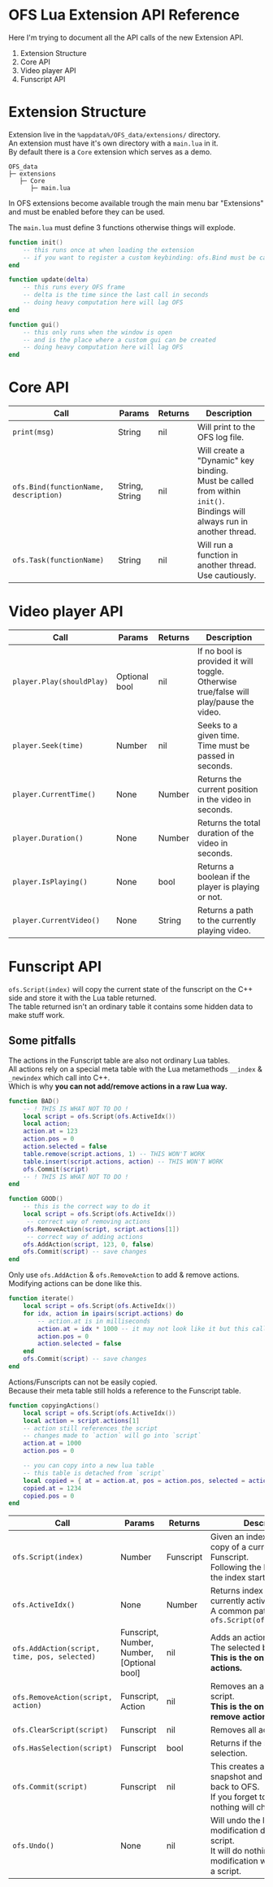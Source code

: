 # OFS Lua Extension API Reference

Here I'm trying to document all the API calls of the new Extension API.

1. Extension Structure
2. Core API
3. Video player API
4. Funscript API

# Extension Structure

Extension live in the `%appdata%/OFS_data/extensions/` directory.  
An extension must have it's own directory with a `main.lua` in it.  
By default there is a `Core` extension which serves as a demo.

```
OFS_data
├─ extensions
   ├─ Core
      ├─ main.lua
```

In OFS extensions become available trough the main menu bar "Extensions" and must be enabled before they can be used.  

The `main.lua` must define 3 functions otherwise things will explode.

```lua
function init()
    -- this runs once at when loading the extension
    -- if you want to register a custom keybinding: ofs.Bind must be called here
end

function update(delta)
    -- this runs every OFS frame
    -- delta is the time since the last call in seconds
    -- doing heavy computation here will lag OFS
end

function gui()
    -- this only runs when the window is open
    -- and is the place where a custom gui can be created
    -- doing heavy computation here will lag OFS
end
```



# Core API
| Call        |Params| Returns | Description |
| ----------- |------| ------- |----------- |
| `print(msg)`|String| nil | Will print to the OFS log file.|
| `ofs.Bind(functionName, description)` |String, String| nil | Will create a "Dynamic" key binding.<br/>Must be called from within `init()`.<br/>Bindings will always run in another thread. |
| `ofs.Task(functionName)` | String | nil |Will run a function in another thread. Use cautiously. |


# Video player API

| Call        | Params | Returns | Description |
| ----------- | ------ | ------- | ----------- |
| `player.Play(shouldPlay)` | Optional bool | nil | If no bool is provided it will toggle.<br/>Otherwise true/false will play/pause the video. |
| `player.Seek(time)` | Number | nil | Seeks to a given time. Time must be passed in seconds. |
| `player.CurrentTime()`| None | Number | Returns the current position in the video in seconds. |
| `player.Duration()`| None | Number | Returns the total duration of the video in seconds. |
| `player.IsPlaying()`| None | bool | Returns a boolean if the player is playing or not. |
| `player.CurrentVideo()`| None | String | Returns a path to the currently playing video. |

# Funscript API

`ofs.Script(index)` will copy the current state of the funscript on the C++ side and store it with the Lua table returned.  
The table returned isn't an ordinary table it contains some hidden data to make stuff work. 

## Some pitfalls

The actions in the Funscript table are also not ordinary Lua tables.  
All actions rely on a special meta table with the Lua metamethods `__index` & `_newindex` which call into C++.  
Which is why **you can not add/remove actions in a raw Lua way.**

```Lua
function BAD()
    -- ! THIS IS WHAT NOT TO DO !
    local script = ofs.Script(ofs.ActiveIdx())
    local action;
    action.at = 123
    action.pos = 0
    action.selected = false
    table.remove(script.actions, 1) -- THIS WON'T WORK
    table.insert(script.actions, action) -- THIS WON'T WORK
    ofs.Commit(script)
    -- ! THIS IS WHAT NOT TO DO !
end

function GOOD()
    -- this is the correct way to do it
    local script = ofs.Script(ofs.ActiveIdx())
     -- correct way of removing actions
    ofs.RemoveAction(script, script.actions[1])
     -- correct way of adding actions
    ofs.AddAction(script, 123, 0, false)
    ofs.Commit(script) -- save changes
end
```
Only use `ofs.AddAction` & `ofs.RemoveAction` to add & remove actions.  
Modifying actions can be done like this. 
```Lua
function iterate() 
    local script = ofs.Script(ofs.ActiveIdx())
    for idx, action in ipairs(script.actions) do
        -- action.at is in milliseconds
        action.at = idx * 1000 -- it may not look like it but this calls code on the C++ side
        action.pos = 0 
        action.selected = false
    end
    ofs.Commit(script) -- save changes
end
```

Actions/Funscripts can not be easily copied.  
Because their meta table still holds a reference to the Funscript table.
```Lua
function copyingActions()
    local script = ofs.Script(ofs.ActiveIdx())
    local action = script.actions[1]
    -- action still references the script
    -- changes made to `action` will go into `script`
    action.at = 1000
    action.pos = 0

    -- you can copy into a new lua table
    -- this table is detached from `script`
    local copied = { at = action.at, pos = action.pos, selected = action.selected }
    copied.at = 1234
    copied.pos = 0
end
```

| Call        | Params | Returns | Description |
| ----------- | ------ | ------- | ----------- |
| `ofs.Script(index)` | Number | Funscript | Given an index this returns a copy of a currently loaded Funscript.<br/>Following the Lua convention the index starts at 1. |
|`ofs.ActiveIdx()`| None | Number| Returns index of the currently active script.<br/>A common pattern would be `ofs.Script(ofs.ActiveIdx())` |
|`ofs.AddAction(script, time, pos, selected)`| Funscript, Number, Number, [Optional bool] | nil | Adds an action to the script. The selected bool is optional. <br/>**This is the only way to add actions.** |
|`ofs.RemoveAction(script, action)`| Funscript, Action | nil | Removes an action from the script.<br/>**This is the only way to remove actions.**|
|`ofs.ClearScript(script)`| Funscript | nil | Removes all actions. |
|`ofs.HasSelection(script)`| Funscript | bool | Returns if the script has a selection. |
|`ofs.Commit(script)`| Funscript | nil | This creates an undo snapshot and saves changes back to OFS.<br/>If you forget to call commit nothing will change in OFS. |
|`ofs.Undo()`| None | nil | Will undo the last modification done by a Lua script.<br/>It will do nothing if the last modification wasn't done by a script. |